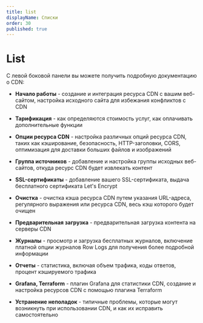 ```yaml
---
title: list
displayName: Списки
order: 30
published: true
---
```

# List

С левой боковой панели вы можете получить подробную документацию о CDN:

- **Начало работы** - создание и интеграция ресурса CDN с вашим веб-сайтом, настройка исходного сайта для избежания конфликтов с CDN

- **Тарификация** - как определяются стоимость услуг, как оплачивать дополнительные функции

- **Опции ресурса CDN** - настройка различных опций ресурса CDN, таких как кэширование, безопасность, HTTP-заголовки, CORS, оптимизация для доставки больших файлов и изображений

- **Группа источников** - добавление и настройка группы исходных веб-сайтов, откуда ресурс CDN будет извлекать контент

- **SSL-сертификаты** - добавление вашего SSL-сертификата, выдача бесплатного сертификата Let's Encrypt

- **Очистка** - очистка кэша ресурса CDN путем указания URL-адреса, регулярного выражения или ресурса CDN, весь кэш которого будет очищен

- **Предварительная загрузка** - предварительная загрузка контента на серверы CDN

- **Журналы** - просмотр и загрузка бесплатных журналов, включение платной опции журналов Row Logs для получения более подробной информации

- **Отчеты** - статистика, включая объем трафика, коды ответов, процент кэшируемого трафика

- **Grafana, Terraform** - плагин Grafana для статистики CDN, создание и настройка ресурсов CDN с помощью плагина Terraform

- **Устранение неполадок** - типичные проблемы, которые могут возникнуть при использовании CDN, и как их исправить самостоятельно
